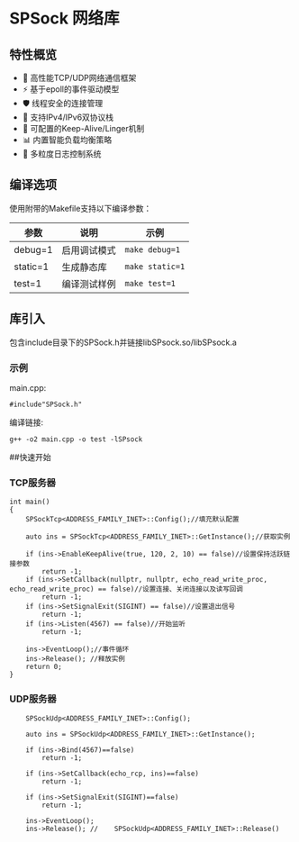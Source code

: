 # SPSock 网络库

## 特性概览

- 🚀 高性能TCP/UDP网络通信框架
- ⚡ 基于epoll的事件驱动模型
- 🛡️ 线程安全的连接管理
- 🔧 支持IPv4/IPv6双协议栈
- 🔌 可配置的Keep-Alive/Linger机制
- 📊 内置智能负载均衡策略
- 📝 多粒度日志控制系统

## 编译选项

使用附带的Makefile支持以下编译参数：

| 参数       | 说明                      | 示例                 |
|------------|---------------------------|----------------------|
| debug=1    | 启用调试模式              | `make debug=1`       |
| static=1   | 生成静态库                | `make static=1`      |
| test=1     | 编译测试样例              | `make test=1`        |

## 库引入

包含include目录下的SPSock.h并链接libSPsock.so/libSPsock.a

### 示例

main.cpp:
```
#include"SPSock.h"
```
编译链接:
```
g++ -o2 main.cpp -o test -lSPsock
```
##快速开始

### TCP服务器

```
int main()
{
    SPSockTcp<ADDRESS_FAMILY_INET>::Config();//填充默认配置

    auto ins = SPSockTcp<ADDRESS_FAMILY_INET>::GetInstance();//获取实例

    if (ins->EnableKeepAlive(true, 120, 2, 10) == false)//设置保持活跃链接参数
        return -1;
    if (ins->SetCallback(nullptr, nullptr, echo_read_write_proc, echo_read_write_proc) == false)//设置连接、关闭连接以及读写回调
        return -1;
    if (ins->SetSignalExit(SIGINT) == false)//设置退出信号
        return -1;
    if (ins->Listen(4567) == false)//开始监听
        return -1;

    ins->EventLoop();//事件循环
    ins->Release(); //释放实例
    return 0;
}
```
### UDP服务器

```
    SPSockUdp<ADDRESS_FAMILY_INET>::Config();
    
    auto ins = SPSockUdp<ADDRESS_FAMILY_INET>::GetInstance();

    if (ins->Bind(4567)==false)
        return -1;

    if (ins->SetCallback(echo_rcp, ins)==false)
        return -1;

    if (ins->SetSignalExit(SIGINT)==false)
        return -1;

    ins->EventLoop();
    ins->Release(); //    SPSockUdp<ADDRESS_FAMILY_INET>::Release()
```
